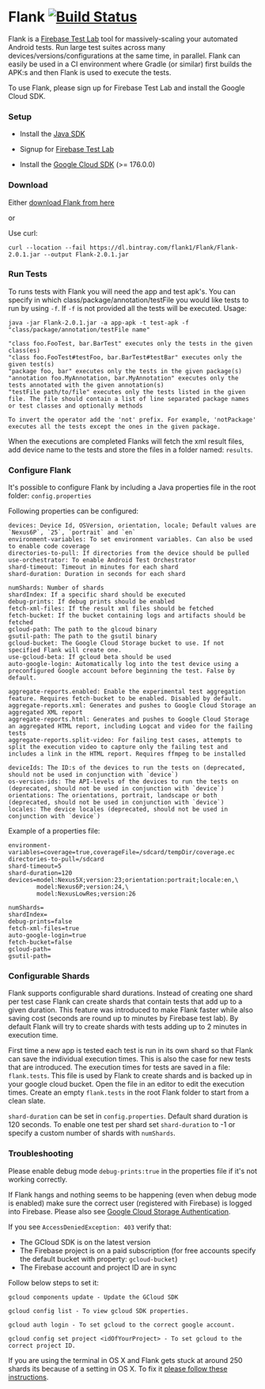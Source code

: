 # Flank [![Build Status](https://travis-ci.org/TestArmada/flank.svg?branch=master)](https://travis-ci.org/TestArmada/flank)

Flank is a [Firebase Test Lab](https://firebase.google.com/docs/test-lab/?gclid=CjwKEAiA0fnFBRC6g8rgmICvrw0SJADx1_zAFTUPL4ffVSc5srwKT_Up4vJb15Ik4iIxIK4bQ5J-vxoCIS3w_wcB) tool for massively-scaling your automated Android tests. Run large test suites across many devices/versions/configurations at the same time, in parallel. Flank can easily be used in a CI environment where Gradle (or similar) first builds the APK:s and then Flank is used to execute the tests.

To use Flank, please sign up for Firebase Test Lab and install the Google Cloud SDK.

### Setup

* Install the [Java SDK](http://www.oracle.com/technetwork/java/javase/downloads/jdk8-downloads-2133151.html)

* Signup for [Firebase Test Lab](https://firebase.google.com/)

* Install the [Google Cloud SDK](https://cloud.google.com/sdk/docs/) (>= 176.0.0)

### Download

Either [download Flank from here](https://bintray.com/flank1/Flank/download_file?file_path=Flank-2.0.1.jar)

or

Use curl:

```console
curl --location --fail https://dl.bintray.com/flank1/Flank/Flank-2.0.1.jar --output Flank-2.0.1.jar
```

### Run Tests

To runs tests with Flank you will need the app and test apk's. You can specify in which class/package/annotation/testFile you would like tests to run by using ```-f```. If ```-f``` is not provided all the tests will be executed. Usage:

```
java -jar Flank-2.0.1.jar -a app-apk -t test-apk -f "class/package/annotation/testFile name"

"class foo.FooTest, bar.BarTest" executes only the tests in the given class(es)
"class foo.FooTest#testFoo, bar.BarTest#testBar" executes only the given test(s)
"package foo, bar" executes only the tests in the given package(s)
"annotation foo.MyAnnotation, bar.MyAnnotation" executes only the tests annotated with the given annotation(s)
"testFile path/to/file" executes only the tests listed in the given file. The file should contain a list of line separated package names or test classes and optionally methods

To invert the operator add the 'not' prefix. For example, 'notPackage' executes all the tests except the ones in the given package.
```

When the executions are completed Flanks will fetch the xml result files, add device name to the tests and store the files in a folder named: ```results```.

### Configure Flank

It's possible to configure Flank by including a Java properties file in the root folder: ```config.properties```

Following properties can be configured:

```
devices: Device Id, OSVersion, orientation, locale; Default values are `Nexus6P`, `25`, `portrait` and `en`
environment-variables: To set environment variables. Can also be used to enable code coverage
directories-to-pull: If directories from the device should be pulled
use-orchestrator: To enable Android Test Orchestrator
shard-timeout: Timeout in minutes for each shard
shard-duration: Duration in seconds for each shard

numShards: Number of shards
shardIndex: If a specific shard should be executed
debug-prints: If debug prints should be enabled
fetch-xml-files: If the result xml files should be fetched
fetch-bucket: If the bucket containing logs and artifacts should be fetched
gcloud-path: The path to the glcoud binary
gsutil-path: The path to the gsutil binary
gcloud-bucket: The Google Cloud Storage bucket to use. If not specified Flank will create one.
use-gcloud-beta: If gcloud beta should be used
auto-google-login: Automatically log into the test device using a preconfigured Google account before beginning the test. False by default.

aggregate-reports.enabled: Enable the experimental test aggregation feature. Requires fetch-bucket to be enabled. Disabled by default.
aggregate-reports.xml: Generates and pushes to Google Cloud Storage an aggregated XML report
aggregate-reports.html: Generates and pushes to Google Cloud Storage an aggregated HTML report, including Logcat and video for the failing tests
aggregate-reports.split-video: For failing test cases, attempts to split the execution video to capture only the failing test and includes a link in the HTML report. Requires ffmpeg to be installed

deviceIds: The ID:s of the devices to run the tests on (deprecated, should not be used in conjunction with `device`)
os-version-ids: The API-levels of the devices to run the tests on (deprecated, should not be used in conjunction with `device`)
orientations: The orientations, portrait, landscape or both (deprecated, should not be used in conjunction with `device`)
locales: The device locales (deprecated, should not be used in conjunction with `device`)
```

Example of a properties file:

```
environment-variables=coverage=true,coverageFile=/sdcard/tempDir/coverage.ec
directories-to-pull=/sdcard
shard-timeout=5
shard-duration=120  
devices=model:Nexus5X;version:23;orientation:portrait;locale:en,\
        model:Nexus6P;version:24,\
        model:NexusLowRes;version:26

numShards=  
shardIndex=
debug-prints=false  
fetch-xml-files=true
auto-google-login=true
fetch-bucket=false
gcloud-path=
gsutil-path=
```

### Configurable Shards

Flank supports configurable shard durations. Instead of creating one shard per test case Flank can create shards that contain tests that add up to a given duration. This feature was introduced to make Flank faster while also saving cost (seconds are round up to minutes by Firebase test lab). By default Flank will try to create shards with tests adding up to 2 minutes in execution time.

First time a new app is tested each test is run in its own shard so that Flank can save the individual execution times. This is also the case for new tests that are introduced. The execution times for tests are saved in a file: ```flank.tests```. This file is used by Flank to create shards and is backed up in your google cloud bucket. Open the file in an editor to edit the execution times. Create an empty ```flank.tests``` in the root Flank folder to start from a clean slate.

```shard-duration``` can be set in ```config.properties```. Default shard duration is 120 seconds. To enable one test per shard set ```shard-duration``` to -1 or specify a custom number of shards with ```numShards```.

### Troubleshooting

Please enable debug mode ```debug-prints:true``` in the properties file if it's not working correctly.

If Flank hangs and nothing seems to be happening (even when debug mode is enabled) make sure the correct user (registered with Firebase) is logged into Firebase. Please also see [Google Cloud Storage Authentication](https://cloud.google.com/storage/docs/authentication).

If you see `AccessDeniedException: 403` verify that:
- The GCloud SDK is on the latest version
- The Firebase project is on a paid subscription (for free accounts specify the default bucket with property: `gcloud-bucket`)
- The Firebase account and project ID are in sync

Follow below steps to set it:

```
gcloud components update - Update the GCloud SDK

gcloud config list - To view gcloud SDK properties.

gcloud auth login - To set gcloud to the correct google account.

gcloud config set project <idOfYourProject> - To set gcloud to the correct project ID.

```

If you are using the terminal in OS X and Flank gets stuck at around 250 shards its because of a setting in OS X. To fix it [please follow these instructions](https://blog.dekstroza.io/ulimit-shenanigans-on-osx-el-capitan/).
